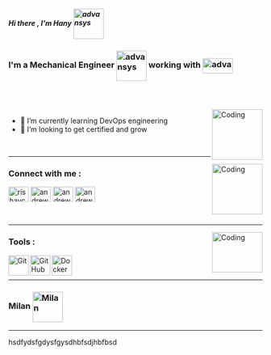 #####  Hi there   , I'm Hany    <img align="center" alt="advansys" width="60px" src="https://user-images.githubusercontent.com/98236133/150766027-315642e6-48e9-4997-8b67-3572ce0f4b74.png" />

 
  

### I'm a Mechanical Engineer <img align="center" alt="advansys" width="60px" src="https://user-images.githubusercontent.com/98236133/150965918-40d28998-a2e0-40ce-b678-6eb05c5f34da.jpg" />  working with <img align="center" alt="advansys" width="60px" src="https://user-images.githubusercontent.com/98236133/150968009-bcd67157-544e-4353-88c8-aefe59791c25.png" width="150" height="30" />  

#
<br />

<img align="right" width="100" height="100" alt="Coding" width="400" src="https://user-images.githubusercontent.com/98236133/150974616-e81bac95-ef5c-4051-a995-80e010348cd0.png"/>


- 🔭 I’m currently learning DevOps engineering 
- 🌱 I’m looking to get certified and grow

<br />


----

<img align="right" width="100" height="100" alt="Coding" width="400" src="https://user-images.githubusercontent.com/98236133/150970728-43954fe9-71c3-4c98-b349-b03867d63fa3.png"/>


### Connect with me : 



<a href="https://twitter.com/home" target="blank"><img align="center" src="https://raw.githubusercontent.com/rahuldkjain/github-profile-readme-generator/master/src/images/icons/Social/twitter.svg" alt="rishavchanda" height="30" width="40" /></a>
<a href="https://www.linkedin.com/in/hanywafae" target="blank"><img align="center" src="https://raw.githubusercontent.com/rahuldkjain/github-profile-readme-generator/master/src/images/icons/Social/linked-in-alt.svg" alt="andrewgobrial" height="30" width="40" /></a>
<a href="https://www.instagram.com/hany_wafae/" target="blank"><img align="center" src="https://raw.githubusercontent.com/rahuldkjain/github-profile-readme-generator/master/src/images/icons/Social/instagram.svg" alt="andrew_sheriif" height="30" width="40" /></a>
<a href="https://www.facebook.com/hany.wafae/" target="blank"><img align="center" src="https://raw.githubusercontent.com/rahuldkjain/github-profile-readme-generator/master/src/images/icons/Social/facebook.svg" alt="andrew sherif" height="30" width="40" /></a>

<br />

 
-----

<img align="right" width="100" height="80" alt="Coding" width="400" src="https://user-images.githubusercontent.com/98236133/150975661-e960847e-88be-4596-9eaa-d29542d31d07.png"/>


### Tools : 
<img align="left"  width="40" height="40" alt="Git" width="26px" src="https://iconape.com/wp-content/png_logo_vector/git-icon.png" />
<img align="left" width="40" height="40" alt="GitHub" width="26px" src="https://iconape.com/wp-content/files/ia/122232/png/Cib-github__CoreUI_Icons_v1.0.0_.png" />
<img align="left" width="40" height="40" alt="Docker" width="26px" src="https://www.pikpng.com/pngl/b/430-4307964_docker-and-kubernetes-logos-point-of-sales-icon.png" />
<br/>

<br />

------ 



### Milan  <img align="center" alt="Milan" width="60px" src="https://user-images.githubusercontent.com/98236133/150765150-1f4fda4b-6792-4964-a4bf-620fd603ae64.png" />
---
hsdfydsfgdysfgysdhbfsdjhbfbsd
